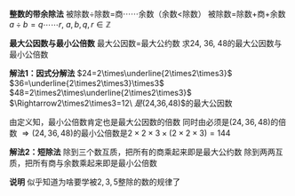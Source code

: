 **整数的带余除法**
被除数$\div$除数$=$商$\cdots\cdots$余数（余数$<$除数）
被除数$=$除数$+$商$+$余数
$a\div b=q\cdots\cdots r,\ a,b,q,r\in\mathbb{Z}$

**最大公因数与最小公倍数**
最大公因数$=$最大公约数
求$24,\ 36,\ 48$的最大公因数与最小公倍数

**解法1：因式分解法**
$24=2\times\underline{2\times2\times3}$
$36=\underline{2\times2\times3}\times3$
$48=2\times2\times\underline{2\times2\times3}$
$\Rightarrow2\times2\times3=12\ $是$(24,36,48)$的最大公因数

由定义知，最小公倍数肯定也是最大公因数的倍数
同时由必须是$(24,36,48)$的倍数
$\Rightarrow(24,36,48)$的最小公倍数是$2\times2\times3\times(2\times2\times3)=144$

**解法2：短除法**
除到三个数互质，把所有的商乘起来即是最大公约数
除到两两互质，把所有商与余数乘起来即是最小公倍数

**说明**
似乎知道为啥要学被$2,3,5$整除的数的规律了